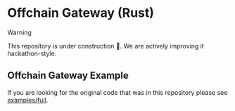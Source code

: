 # Offchain Gateway (Rust)

> [!WARNING]
> This repository is under construction 🚧. We are actively improving it hackathon-style.

## Offchain Gateway Example

If you are looking for the original code that was in this repository please see [examples/full](examples/full).
